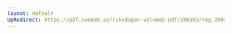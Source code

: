 ```yaml
---
layout: default
UpRedirect: https://pdf.swedeb.se/riksdagen-volumeG-pdf/200203/reg_200203/reg_200203_0085.pdf
---
```


